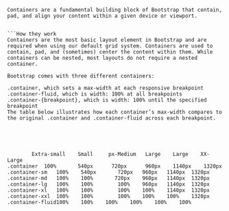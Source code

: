 ```Containers
Containers are a fundamental building block of Bootstrap that contain, pad, and align your content within a given device or viewport.


```How they work
Containers are the most basic layout element in Bootstrap and are required when using our default grid system. Containers are used to contain, pad, and (sometimes) center the content within them. While containers can be nested, most layouts do not require a nested container.

Bootstrap comes with three different containers:

.container, which sets a max-width at each responsive breakpoint
.container-fluid, which is width: 100% at all breakpoints
.container-{breakpoint}, which is width: 100% until the specified breakpoint
The table below illustrates how each container’s max-width compares to the original .container and .container-fluid across each breakpoint.





        Extra-small    Small     px-Medium   Large    Large    XX-Large 
.container	100%	   540px      720px	     960px    1140px   	1320px
.container-sm	100%	540px   	720px	960px	1140px	1320px
.container-md	100%	100%	   720px	960px	1140px	1320px
.container-lg	100%	100%	    100%	960px	1140px	1320px
.container-xl	100%	100%	    100%	100%	1140px	1320px
.container-xxl	100%	100%	    100%	100%	100%	1320px
.container-fluid100%	100%	100%	100%	100%	100%